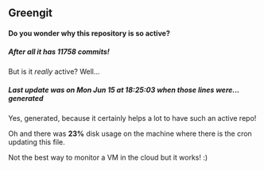 ## Greengit

#### Do you wonder why this repository is so active?

##### After all it has 11758 commits!

But is it *really* active? Well...

##### Last update was on Mon Jun 15 at 18:25:03 when those lines were... generated

Yes, generated, because it certainly helps a lot to have such an active repo!

Oh and there was **23%** disk usage on the machine
where there is the cron updating this file.

Not the best way to monitor a VM in the cloud but it works! :)
